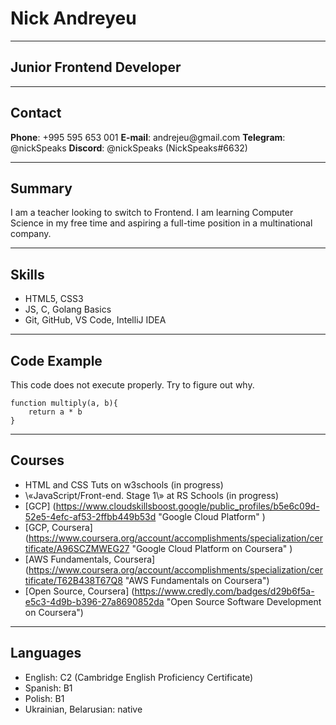 #	Nick Andreyeu

-----

##	Junior Frontend Developer

-----

##	Contact

**Phone**: +995 595 653 001
**E-mail**: andrejeu\@gmail.com
**Telegram**: \@nickSpeaks
**Discord**: \@nickSpeaks (NickSpeaks#6632)

-----

##	Summary
I am a teacher looking to switch to Frontend. I am learning Computer Science in my free time and aspiring a full-time position in a multinational company.

-----

##	Skills
* HTML5, CSS3
* JS, C, Golang Basics
* Git, GitHub, VS Code, IntelliJ IDEA

-----

##	Code Example

This code does not execute properly. Try to figure out why.

```
function multiply(a, b){ 
	return a * b 
}
```
-----

##	Courses
* HTML and CSS Tuts on w3schools (in progress)
* \«JavaScript/Front-end. Stage 1\» at RS Schools (in progress)
* [GCP] (https://www.cloudskillsboost.google/public_profiles/b5e6c09d-52e5-4efc-af53-2ffbb449b53d "Google Cloud Platform" )
* [GCP, Coursera] (https://www.coursera.org/account/accomplishments/specialization/certificate/A96SCZMWEG27 "Google Cloud Platform on Coursera" )
* [AWS Fundamentals, Coursera] (https://www.coursera.org/account/accomplishments/specialization/certificate/T62B438T67Q8 "AWS Fundamentals on Coursera")
* [Open Source, Coursera] (https://www.credly.com/badges/d29b6f5a-e5c3-4d9b-b396-27a8690852da "Open Source Software Development on Coursera")

-----

##	Languages
* English: C2 (Cambridge English Proficiency Certificate)
* Spanish: B1
* Polish: B1
* Ukrainian, Belarusian: native
